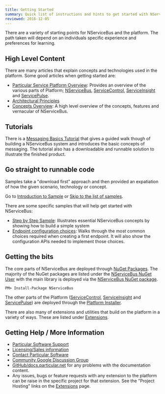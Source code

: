 ```yaml
---
title: Getting Started
summary: Quick list of instructions and hints to get started with NServiceBus and the Particular Service Platform
reviewed: 2016-12-05
---
```


There are a variety of starting points for NServiceBus and the platform. The path taken will depend on an individuals specific experience and preferences for learning.


## High Level Content

There are many articles that explain concepts and technologies used in the platform. Some good articles when getting started are:

 * [Particular Service Platform Overview](/platform/): Provides an overview of the various parts of Platform; [NServiceBus](/nservicebus/), [ServiceControl](/servicecontrol/), [ServiceInsight](/serviceinsight/) and [ServicePulse](/servicepulse/).
 * [Architectural Principles](/nservicebus/architecture/principles.md)
 * [Concepts Overview](/nservicebus/concept-overview.md): A high level overview of the concepts, features and vernacular of NServiceBus.


## Tutorials

There is a [Messaging Basics Tutorial](/tutorials/nservicebus-101/) that gives a guided walk though of building a NServiceBus system and introduces the basic concepts of messaging. The tutorial also has a downloadable and runnable solution to illustrate the finished product.


## Go straight to runnable code

Samples take a "download first" approach and then provided an expatiation of how the given scenario, technology or concept.

Go to [Introduction to Sample](/samples/) or [Skip to the list of samples](/samples/#related-samples).

There are some specific samples that will help get started with NServiceBus:

 * [Step by Step Sample](/samples/step-by-step/): Illustrates essential NServiceBus concepts by showing how to build a simple system
 * [Endpoint configuration choices](/samples/endpoint-configuration/): Walks through the most common choices required when creating a first endpoint. It will also show the configuration APIs needed to implement those choices.


## Getting the bits

The core parts of NServiceBus are deployed through [NuGet Packages](https://www.nuget.org). The majority of the NuGet packages are listed under the [NServiceBus NuGet User](https://www.nuget.org/profiles/nservicebus) with the main library is deployed via the [NServiceBus NuGet package](https://www.nuget.org/packages/NServiceBus/).

```no-highlight
PM> Install-Package NServiceBus
```

The other parts of the Platform ([ServiceControl](/servicecontrol/), [ServiceInsight](/serviceinsight/) and [ServicePulse](/servicepulse/)) are deployed through the [Platform Installer](/platform/installer/).

There are also many of extensions and utilities that build on the platform in a variety of ways. These are listed under [Extensions](/components/).


## Getting Help / More Information

 * [Particular Software Support](https://particular.net/support)
 * [Licensing/Sales information](https://particular.net/licensing)
 * [Contact Particular Software](https://particular.net/contactus)
 * [Community Google Discussion Group](https://groups.google.com/d/forum/particularsoftware)
 * [GitHub/docs.particular.net](https://github.com/Particular/docs.particular.net) for any problems with the documentation content.
 * Any issues, bugs or feature requests with any extension to the platform can be raise in the specific project for that extension. See the "Project Hosting" links on the [Extensions](/components/) page.
